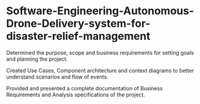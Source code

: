 # Software-Engineering-Autonomous-Drone-Delivery-system-for-disaster-relief-management

Determined the purpose, scope and business requirements for setting goals and planning the project.

Created Use Cases, Component architecture and context diagrams to better understand scenarios and flow of events.

Provided and presented a complete documentation of Business Requirements and Analysis specifications of the project. 

